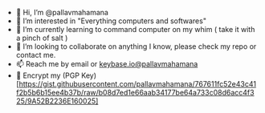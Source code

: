 - 👋 Hi, I’m @pallavmahamana
- 👀 I’m interested in "Everything computers and softwares"
- 🌱 I’m currently learning to command computer on my whim ( take it with a pinch of salt )
- 💞️ I’m looking to collaborate on anything I know, please check my repo or contact me.
- 📫 Reach me by email or [keybase.io@pallavmahamana](https://keybase.io/pallavmahamana)
- 🔐 Encrypt my (PGP Key)[https://gist.githubusercontent.com/pallavmahamana/767611fc52e43c41f2b5b6b15ee4b37b/raw/b08d7ed1e66aab34177be64a733c08d6acc4f325/9A52B2236E160025]

<!---
pallavmahamana/pallavmahamana is a ✨ special ✨ repository because its `README.md` (this file) appears on your GitHub profile.
You can click the Preview link to take a look at your changes.
--->
